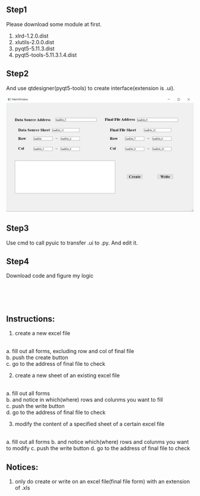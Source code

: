 ## Step1
Please download some module at first.
1. xlrd-1.2.0.dist
2. xlutils-2.0.0.dist
3. pyqt5-5.11.3.dist
4. pyqt5-tools-5.11.3.1.4.dist

## Step2
And use qtdesigner(pyqt5-tools) to create interface(extension is .ui).

![interface](https://github.com/Hpshboss/excel_reading_writing_creating_pyhton/blob/master/interface.PNG)

## Step3
Use cmd to call pyuic to transfer .ui to .py. And edit it.

## Step4
Download code and figure my logic


<br>
<br>
<br>

## Instructions:
1. create a new excel file
<br>
a. fill out all forms, excluding row and col of final file
<br>
b. push the create button
<br>
c. go to the address of final file to check

2. create a new sheet of an existing excel file
<br>
a. fill out all forms
<br>
b. and notice in which(where) rows and colunms you want to fill
<br>
c. push the write button
<br>
d. go to the address of final file to check

3. modify the content of a specified sheet of a certain excel file
<br>
a. fill out all forms
b. and notice which(where) rows and colunms you want to modify
c. push the write button
d. go to the address of final file to check
	
## Notices:
1. only do create or write on an excel file(final file form) with an extension of .xls
